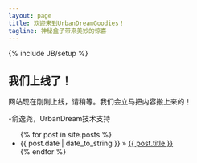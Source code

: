 ```yaml
---
layout: page
title: 欢迎来到UrbanDreamGoodies！
tagline: 神秘盒子带来美妙的惊喜
---
```

{% include JB/setup %}

## 我们上线了！

网站现在刚刚上线，请稍等。我们会立马把内容搬上来的！

-俞逸尧，UrbanDream技术支持

<ul class="posts">
  {% for post in site.posts %}
    <li><span>{{ post.date | date_to_string }}</span> &raquo; <a href="{{ BASE_PATH }}{{ post.url }}">{{ post.title }}</a></li>
  {% endfor %}
</ul>
